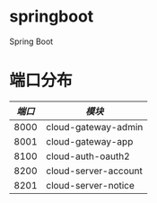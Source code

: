 # springboot
Spring Boot

# 端口分布
|*端口*|*模块*|
|---|---|
|8000|cloud-gateway-admin|
|8001|cloud-gateway-app|
|8100|cloud-auth-oauth2|
|8200|cloud-server-account|
|8201|cloud-server-notice|

